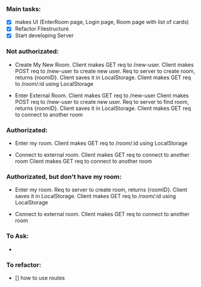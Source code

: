 ### Main tasks:
 - [x] makes UI (EnterRoom page, Login page, Room page with list of cards)
 - [x] Refactor Filestructure
 - [x] Start developing Server
 
### Not authorizated:
 - Create My New Room.
    Client makes GET req to /new-user.
    Client makes POST req to /new-user to create new user.
    Req to server to create room, returns {roomID}.
    Client saves it in LocalStorage.
    Client makes GET req to /room/:id using LocalStorage

 - Enter External Room.
    Client makes GET req to /new-user
    Client makes POST req to /new-user to create new user.
    Req to server to find room, returns {roomID}.
    Client saves it in LocalStorage.
    Client makes GET req to connect to another room
 
### Authorizated:
 - Enter my room.
    Client makes GET req to /room/:id using LocalStorage

 - Connect to external room.
    Client makes GET req to connect to another room
    Client makes GET req to connect to another room
 
### Authorizated, but don't have my room:
 - Enter my room.
    Req to server to create room, returns {roomID}.
    Client saves it in LocalStorage.
    Client makes GET req to /room/:id using LocalStorage

 - Connect to external room.
    Client makes GET req to connect to another room

### To Ask:
 - 

### To refactor:
 - [] how to use routes
